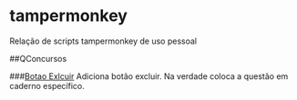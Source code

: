 # tampermonkey
Relação de scripts tampermonkey de uso pessoal

##QConcursos

###[Botao Exlcuir](https://github.com/ronaldoaf/tampermonkey/raw/master/qconcursos_botao_excluir.user.js) 
Adiciona botão excluir. Na verdade coloca a questão em caderno específico.

